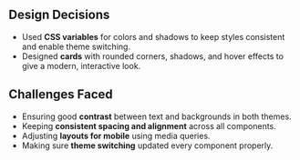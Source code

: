 ## Design Decisions
- Used **CSS variables** for colors and shadows to keep styles consistent and enable theme switching.  
- Designed **cards** with rounded corners, shadows, and hover effects to give a modern, interactive look.  

## Challenges Faced
- Ensuring good **contrast** between text and backgrounds in both themes.
- Keeping **consistent spacing and alignment** across all components.
- Adjusting **layouts for mobile** using media queries.
- Making sure **theme switching** updated every component properly.
